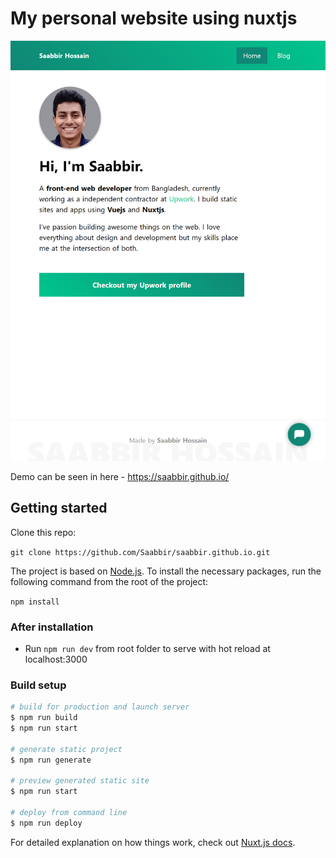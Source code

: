 # My personal website using nuxtjs

![screenshot](screenshot.png)

Demo can be seen in here - https://saabbir.github.io/

## Getting started

Clone this repo:

`git clone https://github.com/Saabbir/saabbir.github.io.git`

The project is based on [Node.js](https://nodejs.org/). To install the necessary packages, run the following command from the root of the project:

`npm install`

### After installation

- Run `npm run dev` from root folder to serve with hot reload at localhost:3000

### Build setup

```bash
# build for production and launch server
$ npm run build
$ npm run start

# generate static project
$ npm run generate

# preview generated static site
$ npm run start

# deploy from command line
$ npm run deploy
```

For detailed explanation on how things work, check out [Nuxt.js docs](https://nuxtjs.org).